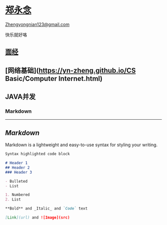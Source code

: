 



# [郑永念](https://yn-zheng.github.io/about/me.html)

Zhengyongnian123@gmail.com

快乐就好咯



## [面经](https://yn-zheng.github.io/job/conclusion.html)

## [网络基础](https://yn-zheng.github.io/CS Basic/Computer Internet.html)

## JAVA并发



### Markdown







---

## *Markdown*

Markdown is a lightweight and easy-to-use syntax for styling your writing.

```markdown
Syntax highlighted code block

# Header 1
## Header 2
### Header 3

- Bulleted
- List

1. Numbered
2. List

**Bold** and _Italic_ and `Code` text

[Link](url) and ![Image](src)
```


